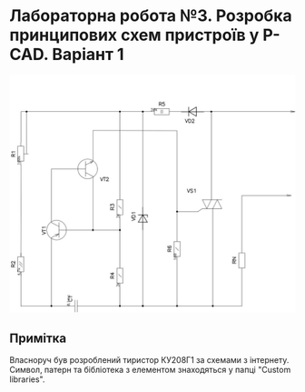 # Лабораторна робота №3. Розробка принципових схем пристроїв у P-CAD. Варіант 1
![img](https://github.com/the-demiurge/tpcs-basov305/blob/main/p-cad-3/image.jpg?raw=true)
## Примітка
Власноруч був розроблений тиристор КУ208Г1 за схемами з інтернету. Символ, патерн та бібліотека з елементом знаходяться у папці "Custom libraries".
